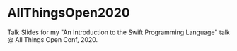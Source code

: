 # AllThingsOpen2020
Talk Slides for my "An Introduction to the Swift Programming Language" talk @ All Things Open Conf, 2020.
